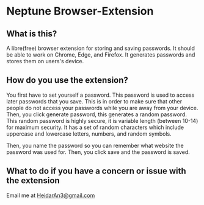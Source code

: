 # Neptune Browser-Extension

## What is this?
A libre(free) browser extension for storing and saving passwords. It should be able to work on Chrome, Edge, and Firefox. 
It generates passwords and stores them on users's device.

## How do you use the extension?
You first have to set yourself a password. This password is used to access later passwords that you save. 
This is in order to make sure that other people do not access your passwords while you are away from your device. 
Then, you click generate password, this generates a random password. This random password is highly secure, it is variable length (between 10-14) for maximum security.
It has a set of random characters which include uppercase and lowercase letters, numbers, and random symbols.

Then, you name the password so you can remember what website the password was used for. Then, you click save and the password is saved.


## What to do if you have a concern or issue with the extension
Email me at HeidarAn3@gmail.com
